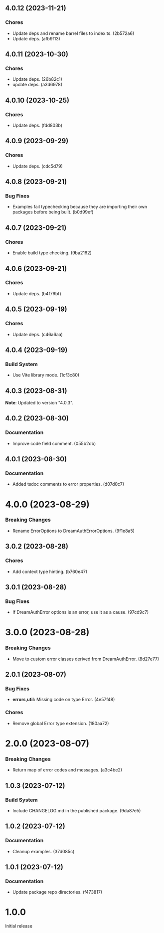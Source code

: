 ## 4.0.12 (2023-11-21)

### Chores

- Update deps and rename barrel files to index.ts. (2b572a6)
- Update deps. (afb9f13)

## 4.0.11 (2023-10-30)

### Chores

- Update deps. (26b82c1)
- update deps. (a3d6978)

## 4.0.10 (2023-10-25)

### Chores

- Update deps. (fdd803b)

## 4.0.9 (2023-09-29)

### Chores

- Update deps. (cdc5d79)

## 4.0.8 (2023-09-21)

### Bug Fixes

- Examples fail typechecking because they are importing their own packages before being built. (b0d99ef)

## 4.0.7 (2023-09-21)

### Chores

- Enable build type checking. (9ba2162)

## 4.0.6 (2023-09-21)

### Chores

- Update deps. (b4f76bf)

## 4.0.5 (2023-09-19)

### Chores

- Update deps. (c46a6aa)

## 4.0.4 (2023-09-19)

### Build System

- Use Vite library mode. (1cf3c80)

## 4.0.3 (2023-08-31)

**Note**: Updated to version "4.0.3".

## 4.0.2 (2023-08-30)

### Documentation

- Improve code field comment. (055b2db)

## 4.0.1 (2023-08-30)

### Documentation

- Added tsdoc comments to error properties. (d07d0c7)

# 4.0.0 (2023-08-29)

### Breaking Changes

- Rename ErrorOptions to DreamAuthErrorOptions. (9f1e8a5)

## 3.0.2 (2023-08-28)

### Chores

- Add context type hinting. (b760e47)

## 3.0.1 (2023-08-28)

### Bug Fixes

- If DreamAuthError options is an error, use it as a cause. (97cd9c7)

# 3.0.0 (2023-08-28)

### Breaking Changes

- Move to custom error classes derived from DreamAuthError. (8d27e77)

## 2.0.1 (2023-08-07)

### Bug Fixes

- **errors,util:** Missing code on type Error. (4e57f48)

### Chores

- Remove global Error type extension. (180aa72)

# 2.0.0 (2023-08-07)

### Breaking Changes

- Return map of error codes and messages. (a3c4be2)

## 1.0.3 (2023-07-12)

### Build System

- Include CHANGELOG.md in the published package. (9da87e5)

## 1.0.2 (2023-07-12)

### Documentation

- Cleanup examples. (37d085c)

## 1.0.1 (2023-07-12)

### Documentation

- Update package repo directories. (f473817)

# 1.0.0

Initial release
